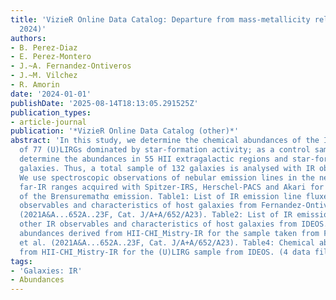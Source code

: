 ```yaml
---
title: 'VizieR Online Data Catalog: Departure from mass-metallicity relation (Perez-Diaz+,
  2024)'
authors:
- B. Perez-Diaz
- E. Perez-Montero
- J.~A. Fernandez-Ontiveros
- J.~M. Vilchez
- R. Amorin
date: '2024-01-01'
publishDate: '2025-08-14T18:13:05.291525Z'
publication_types:
- article-journal
publication: '*VizieR Online Data Catalog (other)*'
abstract: 'In this study, we determine the chemical abundances of the ISM in a sample
  of 77 (U)LIRGs dominated by star-formation activity; as a control sample, we also
  determine the abundances in 55 HII extragalactic regions and star-forming dwarf
  galaxies. Thus, a total sample of 132 galaxies is analysed with IR observations.
  We use spectroscopic observations of nebular emission lines in the near-, mid- and
  far-IR ranges acquired with Spitzer-IRS, Herschel-PACS and Akari for measurements
  of the Brensuremathα emission. Table1: List of IR emission line fluxes, other IR
  observables and characteristics of host galaxies from Fernandez-Ontiveros et al.
  (2021A&A...652A..23F, Cat. J/A+A/652/A23). Table2: List of IR emission line fluxes,
  other IR observables and characteristics of host galaxies from IDEOS. Table3: Chemical
  abundances derived from HII-CHI_Mistry-IR for the sample taken from Fernandez- Ontiveros
  et al. (2021A&A...652A..23F, Cat. J/A+A/652/A23). Table4: Chemical abundances derived
  from HII-CHI_Mistry-IR for the (U)LIRG sample from IDEOS. (4 data files).'
tags:
- 'Galaxies: IR'
- Abundances
---
```


